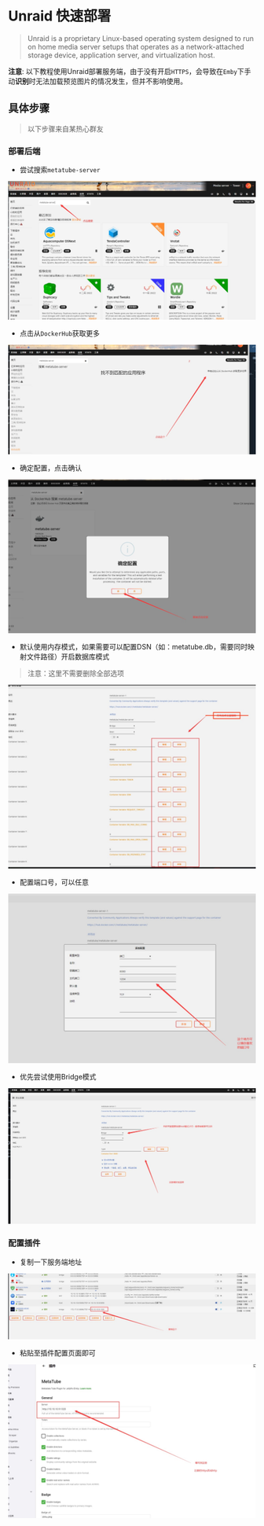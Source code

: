 # Unraid 快速部署

> Unraid is a proprietary Linux-based operating system designed to run on home media server setups that operates as a network-attached storage device, application server, and virtualization host.

**注意**: 以下教程使用Unraid部署服务端，由于没有开启`HTTPS`，会导致在`Emby`下手动**识别**时无法加载预览图片的情况发生，但并不影响使用。

## 具体步骤

> 以下步骤来自某热心群友

### 部署后端

- 尝试搜索`metatube-server`

![search](./images/1.jpeg)

- 点击从`DockerHub`获取更多

![click](./images/2.jpeg)

- 确定配置，点击确认

![confirm](./images/3.jpeg)

- 默认使用内存模式，如果需要可以配置DSN（如：metatube.db，需要同时映射文件路径）开启数据库模式

> 注意：这里不需要删除全部选项

![config](./images/4.jpeg)

- 配置端口号，可以任意

![port](./images/5.jpeg)

- 优先尝试使用Bridge模式

![final](./images/6.jpeg)

### 配置插件

- 复制一下服务端地址

![copy](./images/7.jpeg)

- 粘贴至插件配置页面即可

![paste](./images/8.jpeg)
